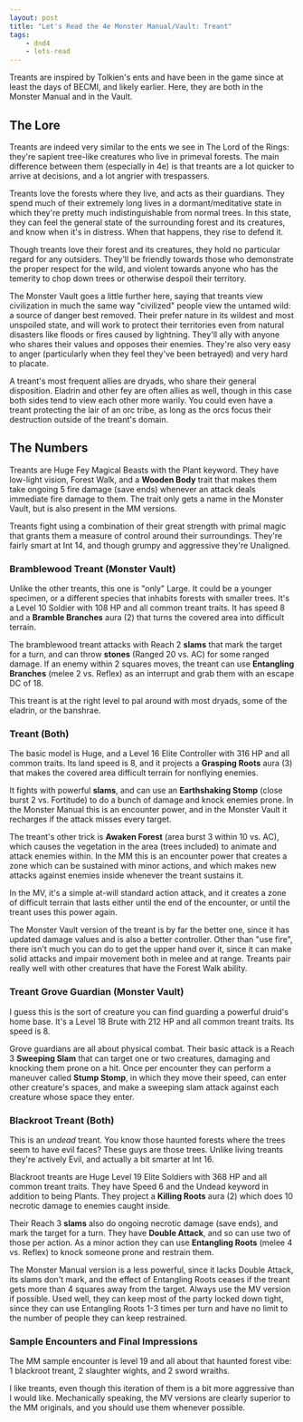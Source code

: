 ```yaml
---
layout: post
title: "Let's Read the 4e Monster Manual/Vault: Treant"
tags:
    - dnd4
    - lets-read
---
```


Treants are inspired by Tolkien's ents and have been in the game since at least
the days of BECMI, and likely earlier. Here, they are both in the Monster Manual
and in the Vault.

## The Lore

Treants are indeed very similar to the ents we see in The Lord of the Rings:
they're sapient tree-like creatures who live in primeval forests. The main
difference between them (especially in 4e) is that treants are a lot quicker to
arrive at decisions, and a lot angrier with trespassers.

Treants love the forests where they live, and acts as their guardians. They
spend much of their extremely long lives in a dormant/meditative state in which
they're pretty much indistinguishable from normal trees. In this state, they can
feel the general state of the surrounding forest and its creatures, and know
when it's in distress. When that happens, they rise to defend it.

Though treants love their forest and its creatures, they hold no particular
regard for any outsiders. They'll be friendly towards those who demonstrate the
proper respect for the wild, and violent towards anyone who has the temerity to
chop down trees or otherwise despoil their territory.

The Monster Vault goes a little further here, saying that treants view
civilization in much the same way "civilized" people view the untamed wild: a
source of danger best removed. Their prefer nature in its wildest and most
unspoiled state, and will work to protect their territories even from natural
disasters like floods or fires caused by lightning. They'll ally with anyone who
shares their values and opposes their enemies. They're also very easy to anger
(particularly when they feel they've been betrayed) and very hard to placate.

A treant's most frequent allies are dryads, who share their general
disposition. Eladrin and other fey are often allies as well, though in this case
both sides tend to view each other more warily. You could even have a treant
protecting the lair of an orc tribe, as long as the orcs focus their destruction
outside of the treant's domain.

## The Numbers

Treants are Huge Fey Magical Beasts with the Plant keyword. They have low-light
vision, Forest Walk, and a **Wooden Body** trait that makes them take ongoing 5
fire damage (save ends) whenever an attack deals immediate fire damage to
them. The trait only gets a name in the Monster Vault, but is also present in
the MM versions.

Treants fight using a combination of their great strength with primal magic that
grants them a measure of control around their surroundings. They're fairly
smart at Int 14, and though grumpy and aggressive they're Unaligned.

### Bramblewood Treant (Monster Vault)

Unlike the other treants, this one is "only" Large. It could be a younger
specimen, or a different species that inhabits forests with smaller trees. It's
a Level 10 Soldier with 108 HP and all common treant traits. It has speed 8 and
a **Bramble Branches** aura (2) that turns the covered area into difficult
terrain.

The bramblewood treant attacks with Reach 2 **slams** that mark the target for a
turn, and can throw **stones** (Ranged 20 vs. AC) for some ranged damage. If an
enemy within 2 squares moves, the treant can use **Entangling Branches** (melee
2 vs. Reflex) as an interrupt and grab them with an escape DC of 18.

This treant is at the right level to pal around with most dryads, some of the
eladrin, or the banshrae.

### Treant (Both)

The basic model is Huge, and a Level 16 Elite Controller with 316 HP and all
common traits. Its land speed is 8, and it projects a **Grasping Roots** aura
(3) that makes the covered area difficult terrain for nonflying enemies.

It fights with powerful **slams**, and can use an **Earthshaking Stomp** (close
burst 2 vs. Fortitude) to do a bunch of damage and knock enemies prone. In the
Monster Manual this is an encounter power, and in the Monster Vault it recharges
if the attack misses every target.

The treant's other trick is **Awaken Forest** (area burst 3 within 10 vs. AC),
which causes the vegetation in the area (trees included) to animate and attack
enemies within. In the MM this is an encounter power that creates a zone which
can be sustained with minor actions, and which makes new attacks against enemies
inside whenever the treant sustains it.

In the MV, it's a simple at-will standard action attack, and it creates a zone
of difficult terrain that lasts either until the end of the encounter, or until
the treant uses this power again.

The Monster Vault version of the treant is by far the better one, since it has
updated damage values and is also a better controller. Other than "use fire",
there isn't much you can do to get the upper hand over it, since it can make
solid attacks and impair movement both in melee and at range. Treants pair
really well with other creatures that have the Forest Walk ability.

### Treant Grove Guardian (Monster Vault)

I guess this is the sort of creature you can find guarding a powerful druid's
home base. It's a Level 18 Brute with 212 HP and all common treant traits. Its
speed is 8.

Grove guardians are all about physical combat. Their basic attack is a Reach 3
**Sweeping Slam** that can target one or two creatures, damaging and knocking
them prone on a hit. Once per encounter they can perform a maneuver called
**Stump Stomp**, in which they move their speed, can enter other creature's
spaces, and make a sweeping slam attack against each creature whose space they
enter.

### Blackroot Treant (Both)

This is an _undead_ treant. You know those haunted forests where the trees seem
to have evil faces? These guys are those trees. Unlike living treants they're
actively Evil, and actually a bit smarter at Int 16.

Blackroot treants are Huge Level 19 Elite Soldiers with 368 HP and all common
treant traits. They have Speed 6 and the Undead keyword in addition to being
Plants. They project a **Killing Roots** aura (2) which does 10 necrotic damage
to enemies caught inside.

Their Reach 3 **slams** also do ongoing necrotic damage (save ends), and mark the target
for a turn. They have **Double Attack**, and so can use two of those per
action. As a minor action they can use **Entangling Roots** (melee 4 vs. Reflex)
to knock someone prone and restrain them.

The Monster Manual version is a less powerful, since it lacks Double Attack, its
slams don't mark, and the effect of Entangling Roots ceases if the treant gets
more than 4 squares away from the target. Always use the MV version if
possible. Used well, they can keep most of the party locked down tight, since
they can use Entangling Roots 1-3 times per turn and have no limit to the number
of people they can keep restrained.

### Sample Encounters and Final Impressions

The MM sample encounter is level 19 and all about that haunted forest vibe: 1
blackroot treant, 2 slaughter wights, and 2 sword wraiths.

I like treants, even though this iteration of them is a bit more aggressive than
I would like. Mechanically speaking, the MV versions are clearly superior to the
MM originals, and you should use them whenever possible.
